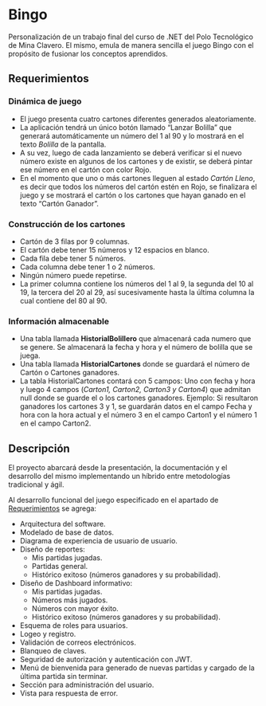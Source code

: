 # Bingo
Personalización de un trabajo final del curso de .NET del Polo Tecnológico de Mina Clavero. El mismo, emula de manera sencilla el juego Bingo con el propósito de fusionar los conceptos aprendidos.


## Requerimientos

### Dinámica de juego
- El juego presenta cuatro cartones diferentes generados aleatoriamente.
- La aplicación tendrá un único botón llamado “Lanzar Bolilla” que generará automáticamente un número del 1 al 90 y lo mostrará en el texto _Bolilla_ de la pantalla.
- A su vez, luego de cada lanzamiento se deberá verificar si el nuevo número existe en algunos de los cartones y de existir, se deberá pintar ese número en el cartón con color Rojo.
- En el momento que uno o más cartones lleguen al estado _Cartón Lleno_, es decir que todos los números del cartón estén en Rojo, se finalizara el juego y se mostrará el cartón o los cartones que hayan ganado en el texto “Cartón Ganador”.

### Construcción de los cartones
- Cartón de 3 filas por 9 columnas.
- El cartón debe tener 15 números y 12 espacios en blanco.
- Cada fila debe tener 5 números.
- Cada columna debe tener 1 o 2 números. 
- Ningún número puede repetirse. 
- La primer columna contiene los números del 1 al 9, la segunda del 10 al 19, la tercera del 20 al 29, así sucesivamente hasta la última columna la cual contiene del 80 al 90.

### Información almacenable
- Una tabla llamada __HistorialBolillero__ que almacenará cada numero que se genere. Se almacenará la fecha y hora y el número de bolilla que se juega.
- Una tabla llamada __HistorialCartones__ donde se guardará el número de Cartón o Cartones ganadores.
- La tabla HistorialCartones contará con 5 campos: Uno con fecha y hora y luego 4 campos (_Carton1, Carton2, Carton3 y Carton4_) que admitan null donde se guarde el o los cartones ganadores. Ejemplo: Si resultaron ganadores los cartones 3 y 1, se guardarán datos en el campo Fecha y hora con la hora actual y el número 3 en el campo Carton1 y el número 1 en el campo Carton2.


## Descripción
El proyecto abarcará desde la presentación, la documentación y el desarrollo del mismo implementando un híbrido entre metodologías tradicional y ágil.

Al desarrollo funcional del juego especificado en el apartado de [Requerimientos](#requerimientos) se agrega:
- Arquitectura del software.
- Modelado de base de datos.
- Diagrama de experiencia de usuario de usuario.
- Diseño de reportes:
	- Mis partidas jugadas.
	- Partidas general.
	- Histórico exitoso  (números ganadores y su probabilidad).
- Diseño de Dashboard informativo:
	- Mis partidas jugadas.
	- Números más jugados.
	- Números con mayor éxito.
	- Histórico exitoso  (números ganadores y su probabilidad).
- Esquema de roles para usuarios.
- Logeo y registro.
- Validación de correos electrónicos.
- Blanqueo de claves.
- Seguridad de autorización y autenticación con JWT.
- Menú de bienvenida para generado de nuevas partidas y cargado de la última partida sin terminar.
- Sección para administración del usuario.
- Vista para respuesta de error.